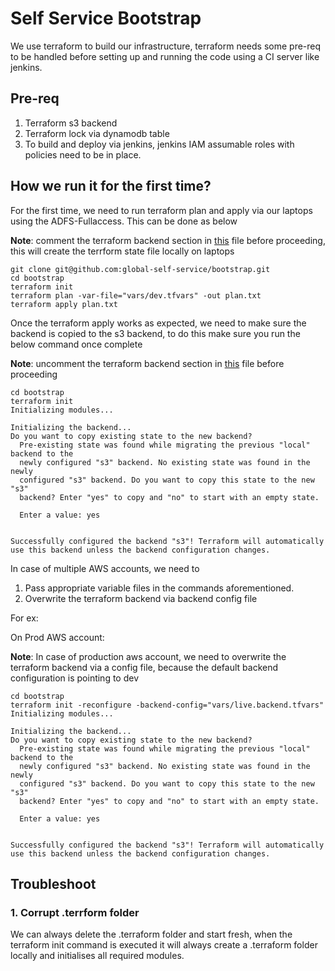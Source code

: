 # Self Service Bootstrap
We use terraform to build our infrastructure, terraform needs some pre-req to be handled before setting up and running the code using a CI server like jenkins.

## Pre-req
1. Terraform s3 backend 
2. Terraform lock via dynamodb table
3. To build and deploy via jenkins, jenkins IAM assumable roles with policies need to be in place.

## How we run it for the first time?

For the first time, we need to run terraform plan and apply via our laptops using the ADFS-Fullaccess. This can be done as below

**Note**: comment the terraform backend section in [this](provider.tf) file before proceeding, this will create the terrform state file locally on laptops

```
git clone git@github.com:global-self-service/bootstrap.git
cd bootstrap
terraform init
terraform plan -var-file="vars/dev.tfvars" -out plan.txt
terraform apply plan.txt
```
Once the terraform apply works as expected, we need to make sure the backend is copied to the s3 backend, to do this make sure you run the below command once complete

**Note**: uncomment the terraform backend section in [this](provider.tf) file before proceeding

```
cd bootstrap
terraform init
Initializing modules...

Initializing the backend...
Do you want to copy existing state to the new backend?
  Pre-existing state was found while migrating the previous "local" backend to the
  newly configured "s3" backend. No existing state was found in the newly
  configured "s3" backend. Do you want to copy this state to the new "s3"
  backend? Enter "yes" to copy and "no" to start with an empty state.

  Enter a value: yes


Successfully configured the backend "s3"! Terraform will automatically
use this backend unless the backend configuration changes.
```
In case of multiple AWS accounts, we need to 

1. Pass appropriate variable files in the commands aforementioned. 
2. Overwrite the terraform backend via backend config file 

For ex: 

On Prod AWS account:

**Note**: In case of production aws account, we need to overwrite the terraform backend via a config file, because the default backend configuration is pointing to dev

```
cd bootstrap
terraform init -reconfigure -backend-config="vars/live.backend.tfvars"
Initializing modules...

Initializing the backend...
Do you want to copy existing state to the new backend?
  Pre-existing state was found while migrating the previous "local" backend to the
  newly configured "s3" backend. No existing state was found in the newly
  configured "s3" backend. Do you want to copy this state to the new "s3"
  backend? Enter "yes" to copy and "no" to start with an empty state.

  Enter a value: yes


Successfully configured the backend "s3"! Terraform will automatically
use this backend unless the backend configuration changes.
```

## Troubleshoot

### 1. Corrupt .terrform folder

We can always delete the .terraform folder and start fresh, when the terraform init command is executed it will always create a .terraform folder locally and initialises all required modules.

